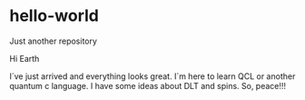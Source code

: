 # hello-world
Just another repository

Hi Earth

I´ve just arrived and everything looks great. I´m here to learn QCL or another quantum c language. I have some ideas about DLT and spins. So, peace!!!

